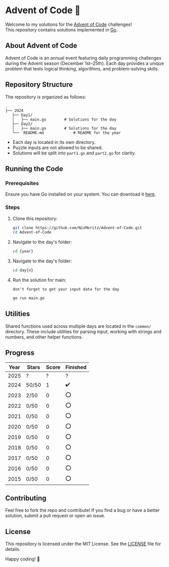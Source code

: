 # Advent of Code 🎄

Welcome to my solutions for the [Advent of Code](https://adventofcode.com/) challenges!  
This repository contains solutions implemented in [Go](https://golang.org/).

## About Advent of Code

Advent of Code is an annual event featuring daily programming challenges during the Advent season (December 1st–25th). Each day provides a unique problem that tests logical thinking, algorithms, and problem-solving skills.

## Repository Structure

The repository is organized as follows:

```text
.
├── 2024
   ├── Day1/
   │   ├── main.go        # Solutions for the day
   ├── Day2/
   │   ├── main.go        # Solutions for the day
   └──  README.md             # README for the year

```

- Each day is located in its own directory.
- Puzzle inputs are not allowed to be shared.
- Solutions will be split into `part1.go` and `part2.go` for clarity.

## Running the Code

### Prerequisites

Ensure you have Go installed on your system. You can download it [here](https://golang.org/dl/).

### Steps

1. Clone this repository:

   ```bash
   git clone https://github.com/NixMoritz/Advent-of-Code.git
   cd Advent-of-Code
   ```

2. Navigate to the day's folder:

   ```bash
   cd {year}
   ```

3. Navigate to the day's folder:

   ```bash
   cd day{n}
   ```

4. Run the solution for main:

   `don't forget to get your input data for the day`

   ```bash
   go run main.go
   ```

## Utilities

Shared functions used across multiple days are located in the `common/` directory. These include utilities for parsing input, working with strings and numbers, and other helper functions.

## Progress

| Year | Stars | Score | Finished |
| ---- | ----- | ----- | -------- |
| 2025 | ?     | ?     | ?        |
| 2024 | 50/50 | 1     | ✔️       |
| 2023 | 2/50  | 0     | ⭕       |
| 2022 | 0/50  | 0     | ⭕       |
| 2021 | 0/50  | 0     | ⭕       |
| 2020 | 0/50  | 0     | ⭕       |
| 2019 | 0/50  | 0     | ⭕       |
| 2018 | 0/50  | 0     | ⭕       |
| 2017 | 0/50  | 0     | ⭕       |
| 2016 | 0/50  | 0     | ⭕       |
| 2015 | 0/50  | 0     | ⭕       |

## Contributing

Feel free to fork the repo and contribute! If you find a bug or have a better solution, submit a pull request or open an issue.

## License

This repository is licensed under the MIT License. See the [LICENSE](LICENSE) file for details.

Happy coding! 🎅
